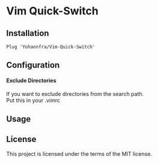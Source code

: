 # Vim Quick-Switch

## Installation

```
Plug 'Yohannfra/Vim-Quick-Switch'
```

## Configuration

#### Exclude Directories
If you want to exclude directories from the search path.\
Put this in your .vimrc

## Usage

## License

This project is licensed under the terms of the MIT license.
